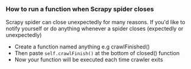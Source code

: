 ### How to run a function when Scrapy spider closes

Scrapy spider can close unexpectedly for many reasons. If you'd like to notify yourself or do anything whenever a spider closes (expectedly or unexpectedly)

- Create a function named anything e.g crawlFinished()
- Then paste `self.crawlFinish()` at the bottom of closed() function
- Now your function will be executed each time crawler exits